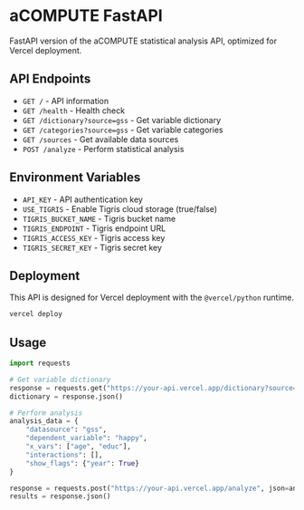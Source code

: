 # aCOMPUTE FastAPI

FastAPI version of the aCOMPUTE statistical analysis API, optimized for Vercel deployment.

## API Endpoints

- `GET /` - API information
- `GET /health` - Health check
- `GET /dictionary?source=gss` - Get variable dictionary
- `GET /categories?source=gss` - Get variable categories
- `GET /sources` - Get available data sources
- `POST /analyze` - Perform statistical analysis

## Environment Variables

- `API_KEY` - API authentication key
- `USE_TIGRIS` - Enable Tigris cloud storage (true/false)
- `TIGRIS_BUCKET_NAME` - Tigris bucket name
- `TIGRIS_ENDPOINT` - Tigris endpoint URL
- `TIGRIS_ACCESS_KEY` - Tigris access key
- `TIGRIS_SECRET_KEY` - Tigris secret key

## Deployment

This API is designed for Vercel deployment with the `@vercel/python` runtime.

```bash
vercel deploy
```

## Usage

```python
import requests

# Get variable dictionary
response = requests.get("https://your-api.vercel.app/dictionary?source=gss")
dictionary = response.json()

# Perform analysis
analysis_data = {
    "datasource": "gss",
    "dependent_variable": "happy",
    "x_vars": ["age", "educ"],
    "interactions": [],
    "show_flags": {"year": True}
}

response = requests.post("https://your-api.vercel.app/analyze", json=analysis_data)
results = response.json()
```